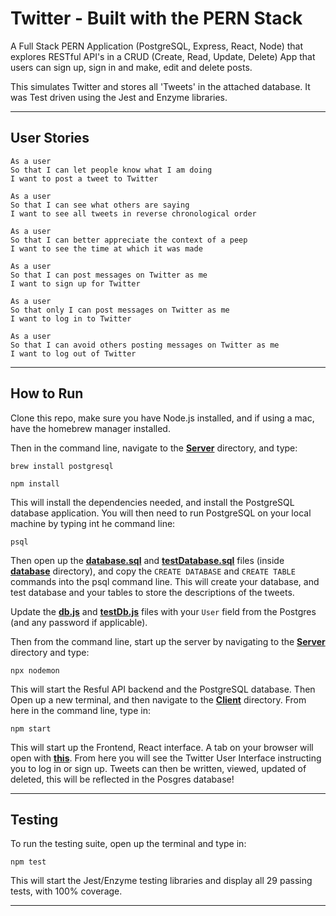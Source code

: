 # Twitter - Built with the PERN Stack

A Full Stack PERN Application (PostgreSQL, Express, React, Node) that explores RESTful API's in a CRUD (Create, Read, Update, Delete) App that users can sign up, sign in and make, edit and delete posts.

This simulates Twitter and stores all 'Tweets' in the attached database. It was Test driven using the Jest and Enzyme libraries.

---

## User Stories

```
As a user
So that I can let people know what I am doing
I want to post a tweet to Twitter
```

```
As a user
So that I can see what others are saying
I want to see all tweets in reverse chronological order
```

```
As a user
So that I can better appreciate the context of a peep
I want to see the time at which it was made
```

```
As a user
So that I can post messages on Twitter as me
I want to sign up for Twitter
```

```
As a user
So that only I can post messages on Twitter as me
I want to log in to Twitter
```

```
As a user
So that I can avoid others posting messages on Twitter as me
I want to log out of Twitter
```

---

## How to Run

Clone this repo, make sure you have Node.js installed, and if using a mac, have the homebrew manager installed.

Then in the command line, navigate to the [**Server**](server) directory, and type:

```
brew install postgresql
```

```
npm install
```

This will install the dependencies needed, and install the PostgreSQL database application. You will then need to run PostgreSQL on your local machine by typing int he command line:

```
psql
```

Then open up the [**database.sql**](database.sql) and [**testDatabase.sql**](testDatabase.sql) files (inside [**database**](database) directory), and copy the `CREATE DATABASE` and `CREATE TABLE` commands into the psql command line. This will create your database, and test database and your tables to store the descriptions of the tweets.

Update the [**db.js**](db.js) and [**testDb.js**](testDb.js) files with your `User` field from the Postgres (and any password if applicable).

Then from the command line, start up the server by navigating to the [**Server**](server) directory and type:

```
npx nodemon
```

This will start the Resful API backend and the PostgreSQL database. Then Open up a new terminal, and then navigate to the [**Client**](client) directory. From here in the command line, type in:

```
npm start
```

This will start up the Frontend, React interface. A tab on your browser will open with [**this**](http://localhost:3000/). From here you will see the Twitter User Interface instructing you to log in or sign up. Tweets can then be written, viewed, updated of deleted, this will be reflected in the Posgres database!

---

## Testing

To run the testing suite, open up the terminal and type in:

```
npm test
```

This will start the Jest/Enzyme testing libraries and display all 29 passing tests, with 100% coverage.

---
